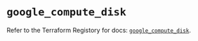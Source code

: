 # `google_compute_disk`

Refer to the Terraform Registory for docs: [`google_compute_disk`](https://registry.terraform.io/providers/hashicorp/google-beta/4.78.0/docs/resources/google_compute_disk).
